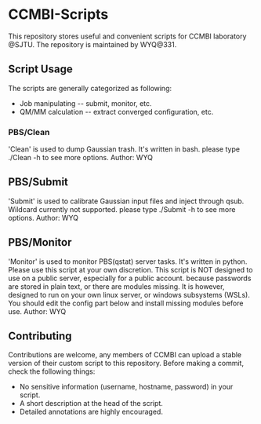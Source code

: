 # CCMBI-Scripts
This repository stores useful and convenient scripts for CCMBI laboratory @SJTU.
The repository is maintained by WYQ@331.

## Script Usage
The scripts are generally categorized as following:
* Job manipulating -- submit, monitor, etc.
* QM/MM calculation -- extract converged configuration, etc.

### PBS/Clean
'Clean' is used to dump Gaussian trash. It's written in bash.
please type ./Clean -h to see more options.
Author: WYQ

## PBS/Submit
'Submit' is used to calibrate Gaussian input files and inject through qsub.
Wildcard currently not supported.
please type ./Submit -h to see more options.
Author: WYQ

## PBS/Monitor
'Monitor' is used to monitor PBS(qstat) server tasks. It's written in python.
Please use this script at your own discretion.
This script is NOT designed to use on a public server, especially for a public account.
because passwords are stored in plain text, or there are modules missing.
It is however, designed to run on your own linux server, or windows subsystems (WSLs).
You should edit the config part below and install missing modules before use.
Author: WYQ

## Contributing
Contributions are welcome, any members of CCMBI can upload a stable version of their custom script to this repository.
Before making a commit, check the following things:
* No sensitive information (username, hostname, password) in your script.
* A short description at the head of the script.
* Detailed annotations are highly encouraged.

